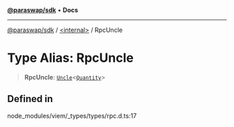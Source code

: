 [**@paraswap/sdk**](../../README.md) • **Docs**

***

[@paraswap/sdk](../../globals.md) / [\<internal\>](../README.md) / RpcUncle

# Type Alias: RpcUncle

> **RpcUncle**: [`Uncle`](Uncle.md)\<[`Quantity`](Quantity.md)\>

## Defined in

node\_modules/viem/\_types/types/rpc.d.ts:17
